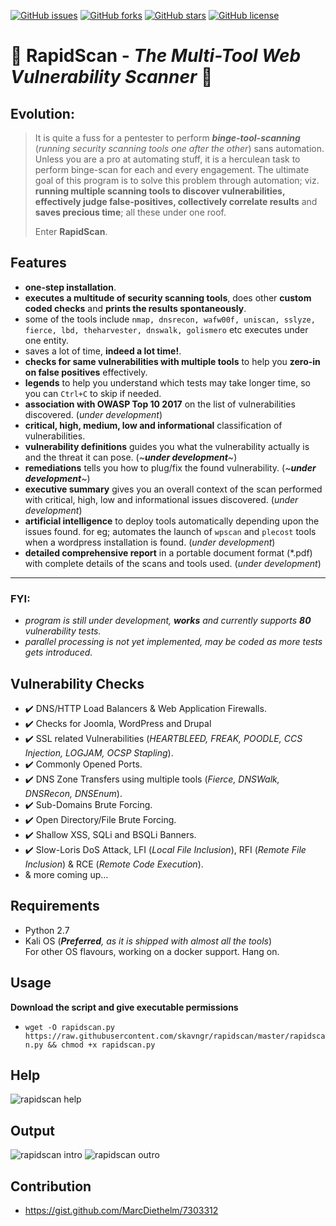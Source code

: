 [![GitHub issues](https://img.shields.io/github/issues/skavngr/rapidscan.svg)](https://github.com/skavngr/rapidscan/issues)
[![GitHub forks](https://img.shields.io/github/forks/skavngr/rapidscan.svg)](https://github.com/skavngr/rapidscan/network)
[![GitHub stars](https://img.shields.io/github/stars/skavngr/rapidscan.svg)](https://github.com/skavngr/rapidscan/stargazers)
[![GitHub license](https://img.shields.io/github/license/skavngr/rapidscan.svg)](https://github.com/skavngr/rapidscan/blob/master/LICENSE)

# :santa: RapidScan - _The Multi-Tool Web Vulnerability Scanner_ :christmas_tree:

                          
## Evolution:
> It is quite a fuss for a pentester to perform _**binge-tool-scanning**_ (_running security scanning tools one after the other_) sans automation. Unless you are a pro at automating stuff, it is a herculean task to perform binge-scan for each and every engagement. The ultimate goal of this program is to solve this problem through automation; viz. **running multiple scanning tools to discover vulnerabilities, effectively judge false-positives, collectively correlate results** and **saves precious time**; all these under one roof.<p>Enter **RapidScan**.

## Features
- **one-step installation**.
- **executes a multitude of security scanning tools**, does other **custom coded checks** and **prints the results spontaneously**.
- some of the tools include `nmap, dnsrecon, wafw00f, uniscan, sslyze, fierce, lbd, theharvester, dnswalk, golismero` etc executes under one entity.
- saves a lot of time, **indeed a lot time!**.
- **checks for same vulnerabilities with multiple tools** to help you **zero-in on false positives** effectively.
- **legends** to help you understand which tests may take longer time, so you can `Ctrl+C` to skip if needed.
- **association with OWASP Top 10 2017** on the list of vulnerabilities discovered. (_under development_)
- **critical, high, medium, low and informational** classification of vulnerabilities. 
- **vulnerability definitions** guides you what the vulnerability actually is and the threat it can pose. (_~**under development**~_)
- **remediations** tells you how to plug/fix the found vulnerability. (_~**under development**~_)
- **executive summary** gives you an overall context of the scan performed with critical, high, low and informational issues discovered. (_under development_)
- **artificial intelligence** to deploy tools automatically depending upon the issues found. for eg; automates the launch of `wpscan` and `plecost` tools when a wordpress installation is found. (_under development_)
- **detailed comprehensive report** in a portable document format (*.pdf) with complete details of the scans and tools used. (_under development_)

---
### FYI:
- _program is still under development, **works** and currently supports **80** vulnerability tests._
- _parallel processing is not yet implemented, may be coded as more tests gets introduced._

## Vulnerability Checks
- :heavy_check_mark: DNS/HTTP Load Balancers & Web Application Firewalls.
- :heavy_check_mark: Checks for Joomla, WordPress and Drupal
- :heavy_check_mark: SSL related Vulnerabilities (_HEARTBLEED, FREAK, POODLE, CCS Injection, LOGJAM, OCSP Stapling_).
- :heavy_check_mark: Commonly Opened Ports.
- :heavy_check_mark: DNS Zone Transfers using multiple tools (_Fierce, DNSWalk, DNSRecon, DNSEnum_).
- :heavy_check_mark: Sub-Domains Brute Forcing.
- :heavy_check_mark: Open Directory/File Brute Forcing.
- :heavy_check_mark: Shallow XSS, SQLi and BSQLi Banners.
- :heavy_check_mark: Slow-Loris DoS Attack, LFI (_Local File Inclusion_), RFI (_Remote File Inclusion_) & RCE (_Remote Code Execution_).
- & more coming up...

## Requirements
- Python 2.7
- Kali OS (_**Preferred**, as it is shipped with almost all the tools_)
<br>For other OS flavours, working on a docker support. Hang on.

## Usage
**Download the script and give executable permissions**
- `wget -O rapidscan.py https://raw.githubusercontent.com/skavngr/rapidscan/master/rapidscan.py && chmod +x rapidscan.py`

## Help
![rapidscan help](https://github.com/skavngr/rapidscan/blob/master/splashscreen_rapidscan_help.PNG)

## Output
![rapidscan intro](https://github.com/skavngr/rapidscan/blob/master/splashscreen_rapidscan_intro.PNG)
![rapidscan outro](https://github.com/skavngr/rapidscan/blob/master/splashscreen_rapidscan_outro.PNG)

## Contribution
- https://gist.github.com/MarcDiethelm/7303312

